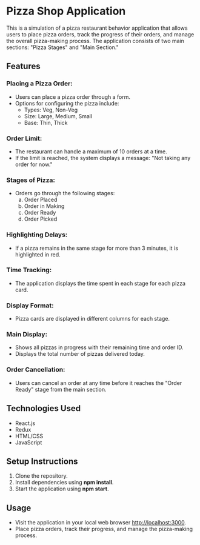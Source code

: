  <h1>Pizza Shop Application</h1>
  <p>This is a simulation of a pizza restaurant behavior application that allows users to place pizza orders, track the progress of their orders, and manage the overall pizza-making process. The application consists of two main sections: "Pizza Stages" and "Main Section."</p>

  <h2>Features</h2>

  <h3>Placing a Pizza Order:</h3>
  <ul>
    <li>Users can place a pizza order through a form.</li>
    <li>Options for configuring the pizza include:
      <ul>
        <li>Types: Veg, Non-Veg</li>
        <li>Size: Large, Medium, Small</li>
        <li>Base: Thin, Thick</li>
      </ul>
    </li>
  </ul>

  <h3>Order Limit:</h3>
  <ul>
    <li>The restaurant can handle a maximum of 10 orders at a time.</li>
    <li>If the limit is reached, the system displays a message: "Not taking any order for now."</li>
  </ul>

  <h3>Stages of Pizza:</h3>
  <ul>
    <li>Orders go through the following stages:
      <ol type="a">
        <li>Order Placed</li>
        <li>Order in Making</li>
        <li>Order Ready</li>
        <li>Order Picked</li>
      </ol>
    </li>
  </ul>

  <h3>Highlighting Delays:</h3>
  <ul>
    <li>If a pizza remains in the same stage for more than 3 minutes, it is highlighted in red.</li>
  </ul>

  <h3>Time Tracking:</h3>
  <ul>
    <li>The application displays the time spent in each stage for each pizza card.</li>
  </ul>

  <h3>Display Format:</h3>
  <ul>
    <li>Pizza cards are displayed in different columns for each stage.</li>
  </ul>

  <h3>Main Display:</h3>
  <ul>
    <li>Shows all pizzas in progress with their remaining time and order ID.</li>
    <li>Displays the total number of pizzas delivered today.</li>
  </ul>

  <h3>Order Cancellation:</h3>
  <ul>
    <li>Users can cancel an order at any time before it reaches the "Order Ready" stage from the main section.</li>
  </ul>

  <h2>Technologies Used</h2>
  <ul>
    <li>React.js</li>
    <li>Redux</li>
    <li>HTML/CSS</li>
    <li>JavaScript</li>
  </ul>

  <h2>Setup Instructions</h2>
  <ol>
    <li>Clone the repository.</li>
    <li>Install dependencies using <b>npm install</b>.</li>
    <li>Start the application using <b>npm start</b>.</li>
  </ol>

  <h2>Usage</h2>
  <ul>
    <li>Visit the application in your local web browser <a href="http://localhost:3000">http://localhost:3000</a>.</li>
    <li>Place pizza orders, track their progress, and manage the pizza-making process.</li>
  </ul>
